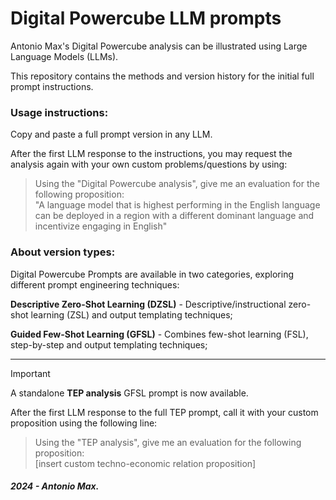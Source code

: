 # Digital Powercube LLM prompts

Antonio Max's Digital Powercube analysis can be illustrated using Large Language Models (LLMs).

This repository contains the methods and version history for the initial full prompt instructions.

### Usage instructions:

Copy and paste a full prompt version in any LLM.

After the first LLM response to the instructions, you may request the analysis again with your own custom problems/questions by using:

>Using the "Digital Powercube analysis", give me an evaluation for the following proposition:<br />
>"A language model that is highest performing in the English language can be deployed in a region with a different dominant language and incentivize engaging in English"

### About version types:

Digital Powercube Prompts are available in two categories, exploring different prompt engineering techniques: 

**Descriptive Zero-Shot Learning (DZSL)** - Descriptive/instructional zero-shot learning (ZSL) and output templating techniques;

**Guided Few-Shot Learning (GFSL)**  - Combines few-shot learning (FSL), step-by-step and output templating techniques;

---

> [!IMPORTANT] 
> A standalone **TEP analysis** GFSL prompt is now available. 

After the first LLM response to the full TEP prompt, call it with your custom proposition using the following line: 

>Using the "TEP analysis", give me an evaluation for the following proposition:<br /> [insert custom techno-economic relation proposition]


##### 2024 - Antonio Max.
